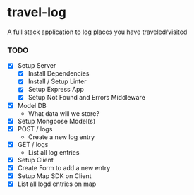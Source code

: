 # travel-log

A full stack application to log places you have traveled/visited

### TODO

- [x] Setup Server
  - [x] Install Dependencies
  - [x] Install / Setup Linter
  - [x] Setup Express App
  - [x] Setup Not Found and Errors Middleware
- [x] Model DB
  - What data will we store?
- [x] Setup Mongoose Model(s)
- [x] POST / logs
  - Create a new log entry
- [x] GET / logs
  - List all log entries
- [x] Setup Client
- [x] Create Form to add a new entry
- [x] Setup Map SDK on Client
- [x] List all logd entries on map
